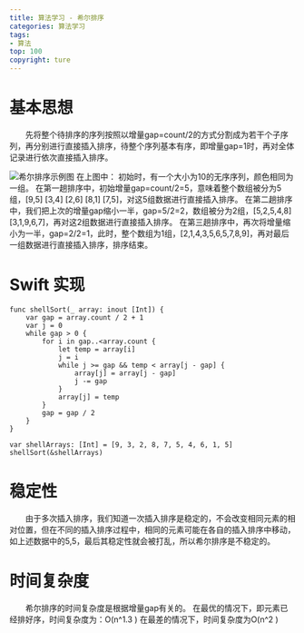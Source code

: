 ```yaml
---
title: 算法学习 - 希尔排序
categories: 算法学习
tags:
- 算法
top: 100
copyright: ture
---
```


# 基本思想
&emsp;&emsp;先将整个待排序的序列按照以增量gap=count/2的方式分割成为若干个子序列，再分别进行直接插入排序，待整个序列基本有序，即增量gap=1时，再对全体记录进行依次直接插入排序。
<!-- more -->
![](https://ws1.sinaimg.cn/large/749c46aagy1fw9ag5gflvj20m50f2myh.jpg '希尔排序示例图')
在上图中：
初始时，有一个大小为10的无序序列，颜色相同为一组。
在第一趟排序中，初始增量gap=count/2=5，意味着整个数组被分为5组，[9,5] [3,4] [2,6] [8,1] [7,5]，对这5组数据进行直接插入排序。
在第二趟排序中，我们把上次的增量gap缩小一半，gap=5/2=2，数组被分为2组，[5,2,5,4,8] [3,1,9,6,7]，再对这2组数据进行直接插入排序。
在第三趟排序中，再次将增量缩小为一半，gap=2/2=1，此时，整个数组为1组，[2,1,4,3,5,6,5,7,8,9]，再对最后一组数据进行直接插入排序，排序结束。

# Swift 实现
```
func shellSort(_ array: inout [Int]) {
    var gap = array.count / 2 + 1
    var j = 0
    while gap > 0 {
        for i in gap..<array.count {
            let temp = array[i]
            j = i
            while j >= gap && temp < array[j - gap] {
                array[j] = array[j - gap]
                j -= gap
            }
            array[j] = temp
        }
        gap = gap / 2
    }
}

var shellArrays: [Int] = [9, 3, 2, 8, 7, 5, 4, 6, 1, 5]
shellSort(&shellArrays)
```

# 稳定性
&emsp;&emsp;由于多次插入排序，我们知道一次插入排序是稳定的，不会改变相同元素的相对位置，但在不同的插入排序过程中，相同的元素可能在各自的插入排序中移动，如上述数据中的5,5，最后其稳定性就会被打乱，所以希尔排序是不稳定的。

# 时间复杂度
&emsp;&emsp;希尔排序的时间复杂度是根据增量gap有关的。
在最优的情况下，即元素已经排好序，时间复杂度为：O(n^1.3 )
在最差的情况下，时间复杂度为O(n^2 )